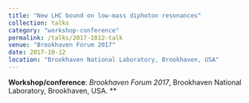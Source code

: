 ```yaml
---
title: "New LHC bound on low-mass diphoton resonances"
collection: talks
category: "workshop-conference"
permalink: /talks/2017-1012-talk
venue: "Brookhaven Forum 2017"
date: 2017-10-12
location: "Brookhaven National Laboratory, Brookhaven, USA"
---
```

**Workshop/conference**: *Brookhaven Forum 2017*, Brookhaven National Laboratory, Brookhaven, USA. **


